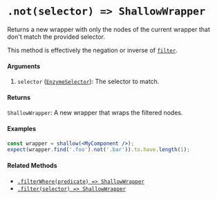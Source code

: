 # `.not(selector) => ShallowWrapper`

Returns a new wrapper with only the nodes of the current wrapper that don't match the provided 
selector.

This method is effectively the negation or inverse of [`filter`](filter.md).


#### Arguments

1. `selector` ([`EnzymeSelector`](../selector.md)): The selector to match.



#### Returns

`ShallowWrapper`: A new wrapper that wraps the filtered nodes.



#### Examples

```jsx
const wrapper = shallow(<MyComponent />);
expect(wrapper.find('.foo').not('.bar')).to.have.length(1);
```

#### Related Methods

- [`.filterWhere(predicate) => ShallowWrapper`](filterWhere.md)
- [`.filter(selector) => ShallowWrapper`](filter.md)
